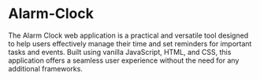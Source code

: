 # Alarm-Clock
The Alarm Clock web application is a practical and versatile tool designed to help users effectively manage their time and set reminders for important tasks and events. Built using vanilla JavaScript, HTML, and CSS, this application offers a seamless user experience without the need for any additional frameworks.

